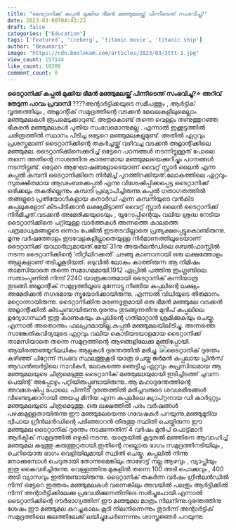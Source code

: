 ```yaml
---
title: "ടൈറ്റാനിക്ക് കപ്പൽ മുക്കിയ ഭീമൻ മഞ്ഞുമലയ്ക്ക് പിന്നീടെന്ത് സംഭവിച്ചു?"
date: 2023-03-08T04:43:22
draft: false
categories: ["Education"]
tags: ['Featured', 'iceberg', 'titanic movie', 'titanic ship']
author: "Beaumaris"
image: "https://cdn.boolokam.com/articles/2023/03/3ttt-1.jpg"
view_count: 157144
like_count: 18208
comment_count: 0
---
```


**ടൈറ്റാനിക്ക് കപ്പൽ മുക്കിയ ഭീമൻ മഞ്ഞുമലയ്ക്ക് പിന്നീടെന്ത് സംഭവിച്ചു?⭐** **അറിവ് തേടുന്ന പാവം പ്രവാസി** ????അന്റാർട്ടിക്കയുടെ സമീപത്തും , ആർട്ടിക് വൃത്തത്തിലും , അറ്റ്ലാന്റിക് സമുദ്രത്തിന്റെ വടക്കന്‍ മേഖലകളിലുമെല്ലാം മഞ്ഞുമലകൾ രൂപമെടുക്കാറുണ്ട്. അതുകൊണ്ട് തന്നെ വെള്ളം തണുത്തുറഞ്ഞ ഭീകരൻ മഞ്ഞുമലകൾ പുതിയ സംഭവമൊന്നുമല്ല . എന്നാൽ ഇക്കൂട്ടത്തിൽ ചരിത്രത്തിൽ സ്ഥാനം പിടിച്ച ഒട്ടേറെ മഞ്ഞുമലകളുമുണ്ട്. അതിൽ ഏറ്റവും പ്രശസ്തമാണ് ടൈറ്റാനിക്കിന്റെ തകർച്ചയ്ക്ക് വഴിവച്ച വടക്കൻ അറ്റ്ലാന്റിക്കിലെ മഞ്ഞുമല. ടൈറ്റാനിക്കിനെക്കുറിച്ച് ഒട്ടേറെ പഠനങ്ങൾ നടന്നിട്ടുള്ളത് പോലെ തന്നെ അതിന്റെ നാശത്തിനു കാരണമായ മഞ്ഞുമലയെക്കുറിച്ചും പഠനങ്ങൾ നടന്നിട്ടുണ്ട്. ഒട്ടേറെ ആഘോഷങ്ങളോടെയാണ് വൈറ്റ് സ്റ്റാർ ലൈൻ എന്ന കപ്പൽ കമ്പനി ടൈറ്റാനിക്കിനെ നിർമിച്ച് പുറത്തിറക്കിയത്.ലോകത്തിലെ ഏറ്റവും സുരക്ഷിതമായ ആഢംബരക്കപ്പൽ എന്നു വിശേഷിപ്പിക്കപ്പെട്ട ടൈറ്റാനിക്ക് ഒരിക്കലും തകരില്ലെന്നും കമ്പനി പ്രഖ്യാപിച്ചിരുന്നു.കപ്പൽ ഗതാഗതത്തിൽ തങ്ങളുടെ പ്രതിയോഗികളായ കുനാർഡ് എന്ന കമ്പനിയുടെ വൻകിട കപ്പലുകളോട് കിടപിടിക്കാൻ ലക്ഷ്യമിട്ടാണ് വൈറ്റ് സ്റ്റാർ ലൈൻ ടൈറ്റാനിക്ക് നിർമിച്ചത്.വടക്കൻ അമേരിക്കയുടെയും , യൂറോപ്പിന്റെയും വലിയ ശ്രദ്ധ നേടിയ ടൈറ്റാനിക്കിനെ പറ്റിയുള്ള വാർത്തകൾ അന്നത്തെ കാലത്തെ പത്രമാധ്യമങ്ങളുടെ ഒന്നാം പേജിൽ ഇടതടവില്ലാതെ പ്രത്യക്ഷപ്പെട്ടുകൊണ്ടിരുന്നു. മൂന്നു വർഷത്തോളം ഇടവേളകളില്ലാതെയുള്ള നിർമാണത്തിലൂടെയാണ് ടൈറ്റാനിക്ക് യാഥാർഥ്യമായത്.മേയ് 31നു അയർലൻഡിലെ ബെൽഫാസ്റ്റിൽ നടന്ന ടൈറ്റാനിക്കിന്റെ ‘നീറ്റിലിറക്കൽ’ ചടങ്ങു കാണാനായി ഒരു ലക്ഷത്തോളം ആളുകളാണ് തടിച്ചുകൂടിയത്. ഒടുവിൽ ലോകം കാത്തിരുന്ന ആ നിമിഷം താമസിയാതെ തന്നെ സമാഗമമായി.1912 ഏപ്രിൽ പത്തിനു ഇംഗ്ലണ്ടിലെ സതാംപ്ടണിൽ നിന്ന് 2240 യാത്രക്കാരുമായി ടൈറ്റാനിക് കന്നിയാത്ര തുടങ്ങി.അറ്റ്ലാന്റിക് സമുദ്രത്തിലൂടെ മുന്നോട്ടു നീങ്ങിയ കപ്പലിന്റെ ലക്ഷ്യം അമേരിക്കൻ നഗരമായ ന്യൂയോർക്കായിരുന്നു. എന്നാൽ വിധിയുടെ തീരുമാനം മറ്റൊന്നായിരുന്നു. ടൈറ്റാനിക്കിനു മരണദൂതുമായി ഒരു ഭീമൻ മഞ്ഞുമല വടക്കൻ അറ്റ്ലാന്റിക്കിൽ കിടപ്പുണ്ടായിരുന്നു.ദുരന്തം തുടങ്ങുന്നതിനു മുൻപ് കപ്പലിലെ ഉദ്യോഗസ്ഥർ ഇതു കാണുകയും കപ്പലിന്റെ ഗതിമാറ്റാൻ ശ്രമിക്കുകയും ചെയ്തു. എന്നാല്‍ അതൊന്നും ഫലപ്രദമായില്ല.കപ്പൽ മഞ്ഞുമലയിലിടിച്ചു. അന്നത്തെ സാങ്കേതികവിദ്യയുടെ ഏറ്റവും വലിയ കൊടിയടയാളമായ ടൈറ്റാനിക്ക് താമസിയാതെ തന്നെ സമുദ്രത്തിന്റെ ആഴങ്ങളിലേക്കു മുങ്ങിപ്പോയി. ആയിരത്തഞ്ഞൂറിലധികം ആളുകൾ ദുരന്തത്തിൽ മരിച്ചു. ![](https://cdn.boolokam.com/articles/2023/03/999.jpg)ടൈറ്റാനിക് ദുരന്തം കഴിഞ്ഞ് പിറ്റേന്ന് സംഭവ സ്ഥലത്തുകൂടി യാത്ര ചെയ്ത ജർമൻ കപ്പലായ പ്രിൻസ് ആഡല്‍ബർട്ടിലെ നാവികർ, ലോകത്തെ ഞെട്ടിച്ച ഏറ്റവും കുപ്രസിദ്ധമായ ആ മഞ്ഞുമലയുടെ ചിത്രമെടുത്തു.ടൈറ്റാനിക് മഞ്ഞുമലയുമായി ഇടിച്ചിടത്ത് ചുവന്ന പെയിന്റ് അപ്പോഴും പറ്റിയിരുപ്പുണ്ടായിരുന്നു..ആ മഹാദുരന്തത്തിന്റെ അവശേഷിപ്പു പോലെ. പിന്നീട് ദുരന്തത്തിൽ മരിച്ചവരുടെ ശവശരീരങ്ങൾ വീണ്ടെടുക്കാനായി അയച്ച മിനിയ എന്ന കപ്പലിലെ ക്യാപ്റ്റനായ ഡി കാർട്ടറ്റും മഞ്ഞുമലയുടെ ചിത്രമെടുത്തു. ഒരു ലക്ഷത്തിൽ പരം വർഷങ്ങൾ പഴക്കമുള്ളതായിരുന്നു ഈ മഞ്ഞുമലയെന്നു ഗവേഷകർ പറയുന്നു.മഞ്ഞുമൂടിയ ദ്വീപായ ഗ്രീൻലന്‍ഡിന്റെ പടിഞ്ഞാറൻ തീരത്തു സ്ഥിതി ചെയ്തിരുന്ന ഈ മഞ്ഞുമല ടൈറ്റാനിക് ദുരന്തം നടക്കുന്നതിന് 4 വർഷം മുൻപ് പൊട്ടിമാറി ആർക്ടിക് സമുദ്രത്തിൽ ഒഴുകി നടന്നു. യാത്രയിൽ കൂടുതൽ മഞ്ഞിനെ ആവാഹിച്ച് മഞ്ഞുമല കടുത്തു കരുത്തുറ്റതായി.ഇതിന്റെ നല്ലൊരു ഭാഗം സമുദ്രത്തിനടിയിലും , ചെറിയൊരു ഭാഗം വെളിയിലുമായി സ്ഥിതി ചെയ്തു. കപ്പലിൽ നിന്നു നോക്കുമ്പോൾ ചെറുതായി തോന്നുമെങ്കിലും താഴോട്ട് നല്ല ആഴവും , വ്യാപ്തിയും ഇതു കൈവരിച്ചിരുന്നു. വെള്ളത്തിനു മുകളിൽ തന്നെ 100 അടി പൊക്കവും , 400 അടി വ്യാസവും ഇതിനുണ്ടായിരുന്നു. ടൈറ്റാനിക് തകർന്ന വർഷം ഗ്രീൻലന്‍ഡിൽ നിന്ന് ഒട്ടേറെ ഇത്തരം മഞ്ഞുമലകൾ വന്നെങ്കിലും അവയിൽ പലതും ആർട്ടിക്കിൽ നിന്ന് അന്റാർട്ടിക്കിലേക്കു പ്രവേശിക്കുന്നതിനിടെ നശിച്ചുപോയി.എന്നാൽ ടൈറ്റാനിക്കിന്റെ ദൗർഭാഗ്യത്തിന് ഈ മഞ്ഞുമല മാത്രം നിലനിന്നു.ദുരന്തത്തിനു ശേഷം ഈ മഞ്ഞുമല കുറച്ചുകാലം കൂടി നിലനിന്നെന്നും തുടർന്ന് അന്റാർട്ടിക് സമുദ്രത്തിലെ ജലത്തിലേക്ക് ലയിച്ചുചേർന്നെന്നും ശാസ്ത്രജ്ഞർ പറയുന്നു.
